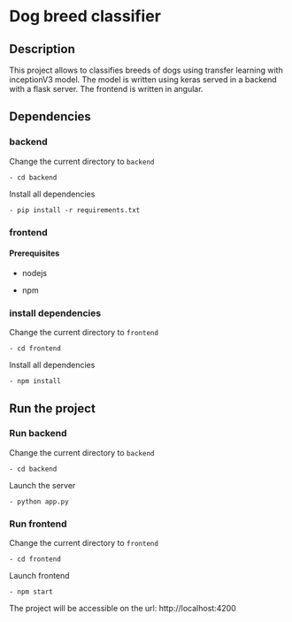# Dog breed classifier

## Description

This project allows to classifies breeds of dogs using transfer learning with inceptionV3 model. The model is written using keras served in a backend with a flask server. 
The frontend is written in angular.

## Dependencies

### backend

Change the current directory to `backend`
 
 	- cd backend

Install all dependencies

	- pip install -r requirements.txt

### frontend

#### Prerequisites

- nodejs

- npm

### install dependencies

Change the current directory to `frontend`

	- cd frontend
	
Install all dependencies

	- npm install

## Run the project

### Run backend

Change the current directory to `backend`

	- cd backend

Launch the server

	- python app.py

### Run frontend

Change the current directory to `frontend`

	- cd frontend

Launch frontend

	- npm start

The project will be accessible on the url: http://localhost:4200